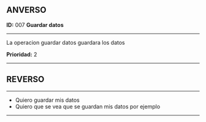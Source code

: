 ## ANVERSO

**ID:** 007 **Guardar datos**

---

La operacion guardar datos guardara los datos

**Prioridad:** 2

---

## REVERSO
---

* Quiero guardar mis datos
* Quiero que se vea que se guardan mis datos por ejemplo

---
